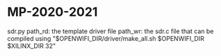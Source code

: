 # MP-2020-2021

sdr.py
path_rd: the template driver file 
path_wr: the sdr.c file that can be compiled using "$OPENWIFI_DIR/driver/make_all.sh $OPENWIFI_DIR $XILINX_DIR 32"
